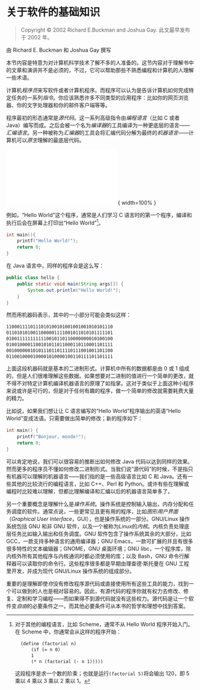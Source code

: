 # 关于软件的基础知识

> Copyright © 2002 Richard E.Buckman and Joshua Gay. 此文最早发布于 2002 年。

由 Richard E. Buckman 和 Joshua Gay 撰写

本节内容是特意为对计算机科学技术了解不多的人准备的。这节内容对于理解书中的文章和演讲并不是必须的，不过，它可以帮助那些不熟悉编程和计算机的人理解一些术语。

计算机*程序员*来写软件或者计算机程序。而程序可以认为是告诉计算机如何完成特定任务的一系列*指令*。你应该熟悉许多不同类型的应用程序：比如你的网页浏览器、你的文字处理器和你的邮件客户端等等。

程序最初的形态通常是*源代码*。这一系列高级指令由*编程语言*（比如 C 或者 Java）编写而成。之后会被一个名为*编译器*的工具编译为一种更底层的语言——*汇编语言*。另一种被称为*汇编器*的工具会将汇编代码分解为最终的*机器语言*——计算机可以*原生*理解的最底层代码。

![计算机程序是如何从源代码生成二进制可执行文件的](code-zh.pdf){ width=100% }

例如，“Hello World”这个程序，通常是人们学习 C 语言时的第一个程序，编译和执行后会在屏幕上打印出“Hello World”[^ap-1]。

```C
int main(){
	printf("Hello World!");
    return 0;
} 
```

在 Java 语言中，同样的程序会是这么写：

```Java
public class hello {
	public static void main(String args[]) {
		System.out.println("Hello World!");
    }
} 
``` 

然而用机器码表示，其中的一小部分可能会类似这样：

```
1100011110111010100101001001001010101110
0110101010011000001111001011010101111101
0100111111111110010110110000000010100100
0100100001100101011011000110110001101111
0010000001010111011011110111001001101100
0110010000100001010000100110111101101111
```

上面这段机器码就是基本的二进制形式。计算机中所有的数据都是由 0 或 1 组成的，但是人们很难理解这些数据。如果想要对二进制的值进行一个简单的更改，就不得不对特定计算机编译机器语言的原理了如指掌。这对于类似于上面这种小程序来说或许是可行的，但是对于任何有趣的程序，做一个简单的修改就需要耗费大量的精力。

比如说，如果我们想让让 C 语言编写的“Hello World”程序输出的英语“Hello World”变成法语。只需要做出简单的修改；新的程序如下：

```C
int main() {
    printf("Bonjour, monde!");
    return 0; 
}
```

可以肯定地说，我们可以很容易的推断出如何修改 Java 代码以达到同样的效果。然而更多的程序员不懂如何修改二进制形式。当我们说“源代码”的时候，不是指只有机器可以理解的机器语言——我们指的是一些高级语言比如 C 和 Java。还有一些其他的比较流行的编程语言，比如 C++、Perl 和 Python。或许有些在理解或编程时比较难以理解，但都比理解编译和汇编以后的机器语言简单多了。

另一个重要概念是理解什么是*操作系统*。操作系统是控制输入输出，内存分配和任务调度的软件。通常点说，一些更常见且更有用的程序，比如*图形用户界面*（*Graphical User Interface*，GUI），也是操作系统的一部分。GNU/Linux 操作系统包括 GNU 和非 GNU 软件，以及一个被称为*Linux*的*内核*。内核负责处理底层任务比如输入输出和任务调度。GNU 软件包含了操作系统其余的大部分，比如 GCC，一款支持多种语言的通用编译器；GNU Emacs，一款可扩展的并且有很多很多特性的文本编辑器；GNOME，GNU 桌面环境；GNU libc，一个程序库，除内核外所有其他程序与内核通讯时都必须使用的库；以及 Bash，GNU 命令行解释器可以读取你的命令行。这些程序很多都是早期由理查德·斯托曼在 GNU 工程里开发，并成为现代 GNU/Linux 操作系统的组成部分。

重要的是理解即使*你*没有修改程序源代码或直接使用所有这些工具的能力，找到一个可以做到的人也是相对容易的。因此，有源代码的程序你就有权力去修改、修复、定制和学习编程——而如果得不到源代码就没有这些权力。源代码是让一个软件变*自由*的必要条件之一，而其他必要条件可从本书的哲学和理想中找到答案。

[^ap-1]: 
    对于其他的编程语言，比如 Scheme，通常不从 Hello World 程序开始入门。在 Scheme 中，你通常会从这样的程序开始：
    
    ```
      (define (factorial n) 
          (if (= n 0) 
          1
          (* n (factorial (- n 1)))))
    ```
    
    这段程序是求一个数的阶乘；也就是运行`(factorial 5)`将会输出 120，即 5 乘以 4 乘以 3 乘以 2 乘以 1。
